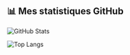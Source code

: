 ## 📊 Mes statistiques GitHub

<!-- Stats générales -->
![GitHub Stats](https://github-readme-stats.vercel.app/api?username=Wishk6&show_icons=true&count_private=true&theme=dracula)

<!-- Langages les plus utilisés -->
![Top Langs](https://github-readme-stats.vercel.app/api/top-langs/?username=Wishk6&layout=compact&theme=dracula)
